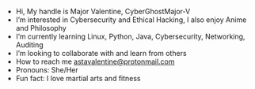 - Hi, My handle is Major Valentine, CyberGhostMajor-V
- I’m interested in Cybersecurity and Ethical Hacking, I also enjoy Anime and Philosophy
- I’m currently learning Linux, Python, Java, Cybersecurity, Networking, Auditing
- I’m looking to collaborate with and learn from others
- How to reach me astavalentine@protonmail.com 
- Pronouns: She/Her
- Fun fact: I love martial arts and fitness

<!---
CyberGhostMajor-V/CyberGhostMajor-V is a ✨ special ✨ repository because its `README.md` (this file) appears on your GitHub profile.
You can click the Preview link to take a look at your changes.
--->
